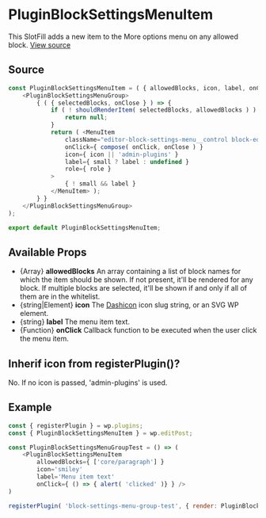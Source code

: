 # PluginBlockSettingsMenuItem
This SlotFill adds a new item to the More options menu on any allowed block.
[View source](https://github.com/WordPress/gutenberg/blob/master/packages/edit-post/src/components/block-settings-menu/plugin-block-settings-menu-item.js)

## Source ##
```js
const PluginBlockSettingsMenuItem = ( { allowedBlocks, icon, label, onClick, small, role } ) => (
	<PluginBlockSettingsMenuGroup>
		{ ( { selectedBlocks, onClose } ) => {
			if ( ! shouldRenderItem( selectedBlocks, allowedBlocks ) ) {
				return null;
			}
			return ( <MenuItem
				className="editor-block-settings-menu__control block-editor-block-settings-menu__control"
				onClick={ compose( onClick, onClose ) }
				icon={ icon || 'admin-plugins' }
				label={ small ? label : undefined }
				role={ role }
			>
				{ ! small && label }
			</MenuItem> );
		} }
	</PluginBlockSettingsMenuGroup>
);

export default PluginBlockSettingsMenuItem;
```


## Available Props
 * {Array} __allowedBlocks__ An array containing a list of block names for which the item should be shown. If not present, it'll be rendered for any block. If multiple blocks are selected, it'll be shown if and only if all of them are in the whitelist.
 * {string|Element}  __icon__ The [Dashicon](https://developer.wordpress.org/resource/dashicons/) icon slug string, or an SVG WP element.
 * {string}  __label__ The menu item text.
 * {Function} __onClick__ Callback function to be executed when the user click the menu item.

 ## Inherif icon from registerPlugin()?
No. If no icon is passed, 'admin-plugins' is used.

## Example
```js
const { registerPlugin } = wp.plugins;
const { PluginBlockSettingsMenuItem } = wp.editPost;

const PluginBlockSettingsMenuGroupTest = () => (
	<PluginBlockSettingsMenuItem
		allowedBlocks={ ['core/paragraph'] }
		icon='smiley'
		label='Menu item text'
		onClick={ () => { alert( 'clicked' )} } />
)

registerPlugin( 'block-settings-menu-group-test', { render: PluginBlockSettingsMenuGroupTest } );
```